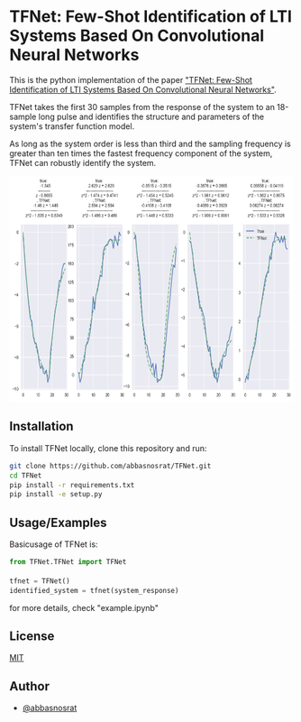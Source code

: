 
# TFNet: Few-Shot Identification of LTI Systems Based On Convolutional Neural Networks

This is the python implementation of the paper ["TFNet: Few-Shot 
Identification of LTI Systems Based On
Convolutional Neural Networks"](https://doi.org/10.1016/j.jprocont.2023.103034).

TFNet takes the first 30 samples from the response of the system to an 18-sample long pulse
and identifies the structure and parameters of the system's
transfer function model. 

As long as the system order is less than third and the sampling frequency
is greater than ten times the fastest frequency component of the system,
TFNet can robustly identify the system.

<p align="center">
<img alt="results of TFNet" height="400" src="./results.png" width="800"/>
</p>

## Installation

To install TFNet locally, clone this repository and run:

```bash
git clone https://github.com/abbasnosrat/TFNet.git
cd TFNet
pip install -r requirements.txt
pip install -e setup.py
```
    
## Usage/Examples
Basicusage of TFNet is:
```python
from TFNet.TFNet import TFNet

tfnet = TFNet()
identified_system = tfnet(system_response)
```
for more details, check "example.ipynb"

## License

[MIT](https://choosealicense.com/licenses/mit/)


## Author

- [@abbasnosrat](https://www.github.com/abbasnosrat)

